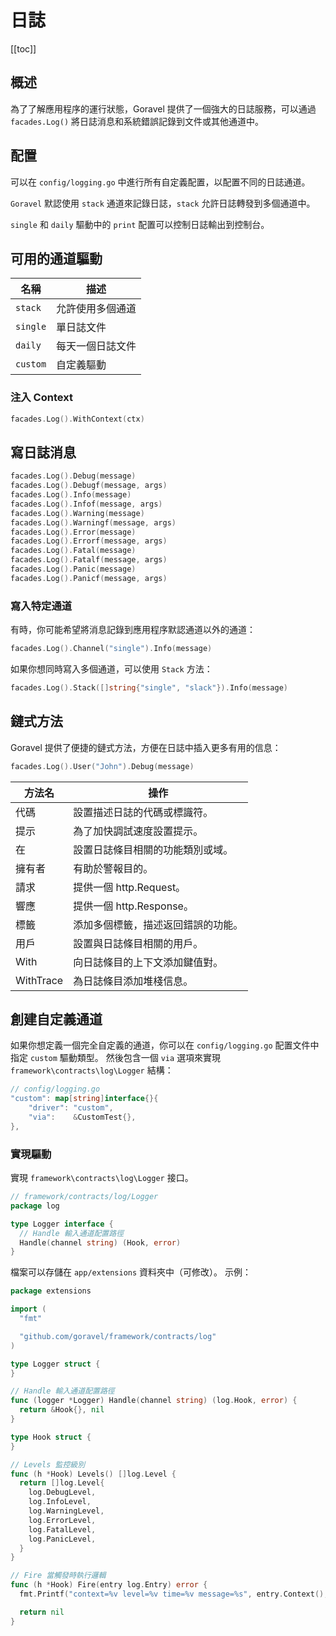 # 日誌

[[toc]]

## 概述

為了了解應用程序的運行狀態，Goravel 提供了一個強大的日誌服務，可以通過 `facades.Log()` 將日誌消息和系統錯誤記錄到文件或其他通道中。

## 配置

可以在 `config/logging.go` 中進行所有自定義配置，以配置不同的日誌通道。

`Goravel` 默認使用 `stack` 通道來記錄日誌，`stack` 允許日誌轉發到多個通道中。

`single` 和 `daily` 驅動中的 `print` 配置可以控制日誌輸出到控制台。

## 可用的通道驅動

| 名稱       | 描述       |
| -------- | -------- |
| `stack`  | 允許使用多個通道 |
| `single` | 單日誌文件    |
| `daily`  | 每天一個日誌文件 |
| `custom` | 自定義驅動    |

### 注入 Context

```go
facades.Log().WithContext(ctx)
```

## 寫日誌消息

```go
facades.Log().Debug(message)
facades.Log().Debugf(message, args)
facades.Log().Info(message)
facades.Log().Infof(message, args)
facades.Log().Warning(message)
facades.Log().Warningf(message, args)
facades.Log().Error(message)
facades.Log().Errorf(message, args)
facades.Log().Fatal(message)
facades.Log().Fatalf(message, args)
facades.Log().Panic(message)
facades.Log().Panicf(message, args)
```

### 寫入特定通道

有時，你可能希望將消息記錄到應用程序默認通道以外的通道：

```go
facades.Log().Channel("single").Info(message)
```

如果你想同時寫入多個通道，可以使用 `Stack` 方法：

```go
facades.Log().Stack([]string{"single", "slack"}).Info(message)
```

## 鏈式方法

Goravel 提供了便捷的鏈式方法，方便在日誌中插入更多有用的信息：

```go
facades.Log().User("John").Debug(message)
```

| 方法名       | 操作                                  |
| --------- | ----------------------------------- |
| 代碼        | 設置描述日誌的代碼或標識符。                      |
| 提示        | 為了加快調試速度設置提示。                       |
| 在         | 設置日誌條目相關的功能類別或域。                    |
| 擁有者       | 有助於警報目的。                            |
| 請求        | 提供一個 http.Request。  |
| 響應        | 提供一個 http.Response。 |
| 標籤        | 添加多個標籤，描述返回錯誤的功能。                   |
| 用戶        | 設置與日誌條目相關的用戶。                       |
| With      | 向日誌條目的上下文添加鍵值對。                     |
| WithTrace | 為日誌條目添加堆棧信息。                        |

## 創建自定義通道

如果你想定義一個完全自定義的通道，你可以在 `config/logging.go` 配置文件中指定 `custom` 驅動類型。
然後包含一個 `via` 選項來實現 `framework\contracts\log\Logger` 結構：

```go
// config/logging.go
"custom": map[string]interface{}{
    "driver": "custom",
    "via":    &CustomTest{},
},
```

### 實現驅動

實現 `framework\contracts\log\Logger` 接口。

```go
// framework/contracts/log/Logger
package log

type Logger interface {
  // Handle 輸入通道配置路徑
  Handle(channel string) (Hook, error)
}
```

檔案可以存儲在 `app/extensions` 資料夾中（可修改）。 示例：

```go
package extensions

import (
  "fmt"

  "github.com/goravel/framework/contracts/log"
)

type Logger struct {
}

// Handle 輸入通道配置路徑
func (logger *Logger) Handle(channel string) (log.Hook, error) {
  return &Hook{}, nil
}

type Hook struct {
}

// Levels 監控級別
func (h *Hook) Levels() []log.Level {
  return []log.Level{
    log.DebugLevel,
    log.InfoLevel,
    log.WarningLevel,
    log.ErrorLevel,
    log.FatalLevel,
    log.PanicLevel,
  }
}

// Fire 當觸發時執行邏輯
func (h *Hook) Fire(entry log.Entry) error {
  fmt.Printf("context=%v level=%v time=%v message=%s", entry.Context(), entry.Level(), entry.Time(), entry.Message())

  return nil
}
```
